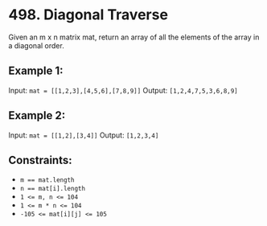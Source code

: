 # 498. Diagonal Traverse
Given an m x n matrix mat, return an array of all the elements of the array in a diagonal order.

 

## Example 1:

Input: `mat = [[1,2,3],[4,5,6],[7,8,9]]`
Output: `[1,2,4,7,5,3,6,8,9]`

## Example 2:

Input: `mat = [[1,2],[3,4]]`
Output: `[1,2,3,4]`

## Constraints:

- `m == mat.length`
- `n == mat[i].length`
- `1 <= m, n <= 104`
- `1 <= m * n <= 104`
- `-105 <= mat[i][j] <= 105`
